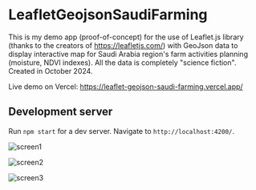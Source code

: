 # LeafletGeojsonSaudiFarming

This is my demo app (proof-of-concept) for the use of Leaflet.js library (thanks to the creators of https://leafletjs.com/) with GeoJson data to display interactive map for Saudi Arabia region's farm activities planning (moisture, NDVI indexes). 
All the data is completely "science fiction". Created in October 2024.

Live demo on Vercel: https://leaflet-geojson-saudi-farming.vercel.app/ 

## Development server

Run `npm start` for a dev server. Navigate to `http://localhost:4200/`.

![screen1](https://github.com/user-attachments/assets/c1af7f71-bb46-48ce-915f-acf5eb2f6403)

![screen2](https://github.com/user-attachments/assets/b76bd846-63f8-46eb-9005-e88b3fcb3ae8)

![screen3](https://github.com/user-attachments/assets/02809737-cb71-48ae-bbc3-a439da77419e)


